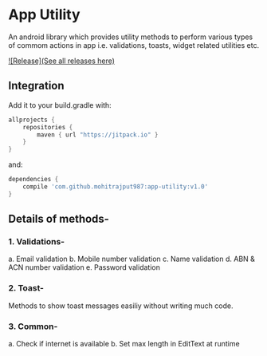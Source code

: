 # App Utility
An android library which provides utility methods to perform various types of commom actions in app i.e. validations, toasts, widget related utilities etc.

[![Release](See all releases here)](https:/jitpack.io/#mohitrajput987/app-utility/v1.0)



## Integration

Add it to your build.gradle with:
```gradle
allprojects {
    repositories {
        maven { url "https://jitpack.io" }
    }
}
```
and:

```gradle
dependencies {
    compile 'com.github.mohitrajput987:app-utility:v1.0'
}
```

## Details of methods-
### 1. Validations-
a. Email validation
b. Mobile number validation
c. Name validation
d. ABN & ACN number validation
e. Password validation

### 2. Toast-
Methods to show toast messages easiliy without writing much code.

### 3. Common-
a. Check if internet is available
b. Set max length in EditText at runtime
